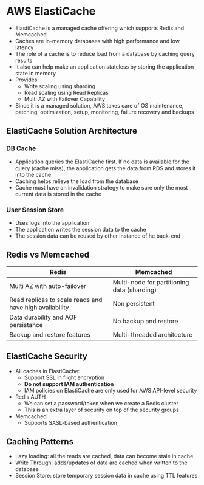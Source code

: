 # AWS ElastiCache

- ElastiCache is a managed cache offering which supports Redis and Memcached
- Caches are in-memory databases with high performance and low latency
- The role of a cache is to reduce load from a database by caching query results
- It also can help make an application stateless by storing the application state in memory
- Provides:
    - Write scaling using sharding
    - Read scaling using Read Replicas
    - Multi AZ with Failover Capability
- Since it is a managed solution, AWS takes care of OS maintenance, patching, optimization, setup, 
monitoring, failure recovery and backups

## ElastiCache Solution Architecture 

### DB Cache

- Application queries the ElastiCache first. If no data is available for the query (cache miss), the application gets the data from RDS and stores it into the cache
- Caching helps relieve the load from the database
- Cache must have an invalidation strategy to make sure only the most current data is stored in the cache

### User Session Store

- Uses logs into the application
- The application writes the session data to the cache
- The session data can be reused by other instance of he back-end

## Redis vs Memcached

| Redis                                                   | Memcached                                   |
|---------------------------------------------------------|---------------------------------------------|
| Multi AZ with auto-failover                             | Multi-node for partitioning data (sharding) |
| Read replicas to scale reads and have high availability | Non persistent                              |
| Data durability and AOF persistance                     | No backup and restore                       |
| Backup and restore features                             | Multi-threaded architecture                 |

## ElastiCache Security

- All caches in ElastiCache:
    - Support SSL in flight encryption
    - **Do not support IAM authentication**
    - IAM policies on ElastiCache are only used for AWS API-level security
- Redis AUTH
    - We can set a password/token when we create a Redis cluster
    - This is an extra layer of security on top of the security groups
- Memcached
    - Supports SASL-based authentication

## Caching Patterns

- Lazy loading: all the reads are cached, data can become stale in cache
- Write Through: adds/updates of data are cached when written to the database
- Session Store: store temporary session data in cache using TTL features